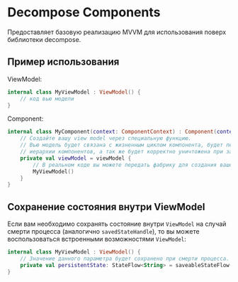 # Decompose Components

Предоставляет базовую реализацию MVVM для использования поверх библиотеки decompose.

## Пример использования

ViewModel:

```kotlin
internal class MyViewModel : ViewModel() {
    // код вью модели
}
```

Component:

```kotlin
internal class MyComponent(context: ComponentContext) : Component(context) {
    // Создайте вашу view model через специальную функцию.
    // Вью модель будет связана с жизненным циклом компонента, будет переживать пересоздание
    // иерархии компонентов, а так же будет корректно уничтожена при закрытии компонента.
    private val viewModel = viewModel {
        // В реальном коде вы можете передать фабрику для создания вашей ViewModel через конструктор компонента.
        MyViewModel()
    }
}
```

## Сохранение состояния внутри ViewModel

Если вам необходимо сохранять состояние внутри `ViewModel` на случай смерти процесса (аналогично `savedStateHandle`), то
вы можете воспользоваться встроенными возможностями `ViewModel`:
```kotlin
internal class MyViewModel : ViewModel() {
    // Значение данного параметра будет сохранено при смерти процесса.
    private val persistentState: StateFlow<String> = saveableStateFlow(key = "<unique_key>") { "initialValue" }
}
```